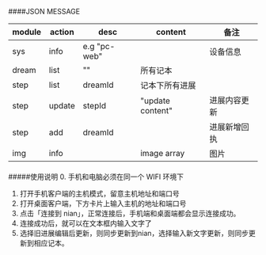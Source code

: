 ####JSON MESSAGE

module | action |desc | content | 备注
------------ | -------------| ------------ | ------------ | ------------
sys | info  | e.g "pc-web"| | 设备信息
dream | list  | "" | 所有记本 |
step | list  | dreamId | 记本下所有进展|
step | update  | stepId|"update content" | 进展内容更新
step|  add  | dreamId | |进展新增回执
img | info  | | image array| 图片

####
#####使用说明
0. 手机和电脑必须在同一个 WIFI 环境下
1. 打开手机客户端的主机模式，留意主机地址和端口号  
2. 打开桌面客户端，下方卡片上输入主机的地址和端口号
3. 点击「连接到 nian」，正常连接后，手机端和桌面端都会显示连接成功。
4. 连接成功后，就可以在文本框内输入文字了
5. 选择旧进展编辑后更新，则同步更新到nian，选择输入新文字更新，则同步更新到相应记本。
